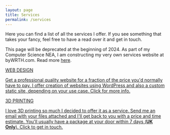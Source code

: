 ```yaml
---
layout: page
title: Services
permalink: /services
---
```


Here you can find a list of all the services I offer. If you see something that takes your fancy, feel free to have a read over it and get in touch.

This page will be deprecated at the beginning of 2024. As part of my Computer Science NEA, I am constructing my very own services website at byWRTH.com. Read more [here](site%20updates/plans-for-bywrth/).
<div>
<a href="/web-design">
<div class="info-box post-list">
    <p class="info-box-title">WEB DESIGN</p>
    <p class="info-box-content">Get a professional quality website for a fraction of the price you'd normally have to pay. I offer creation of websites using WordPress and also a custom static site, depending on your use case. Click for more info.
</p>
</div>
</a>

<a href="mailto:ben@wrth.me?subject=3D Printing Quote">
<div class="info-box post-list">
    <p class="info-box-title">3D PRINTING</p>
    <p class="info-box-content">I love 3D printing so much I decided to offer it as a service. Send me an email with your files attached and I'll get back to you with a price and time estimate. You'll usually have a package at your door within 7 days (<strong>UK Only</strong>). Click to get in touch.
    </p>
</div>
</a>

</div>

